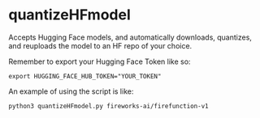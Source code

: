 # quantizeHFmodel
Accepts Hugging Face models, and automatically downloads, quantizes, and reuploads the model to an HF repo of your choice.

Remember to export your Hugging Face Token like so:
```
export HUGGING_FACE_HUB_TOKEN="YOUR_TOKEN"
```

An example of using the script is like:
```
python3 quantizeHFmodel.py fireworks-ai/firefunction-v1
```
